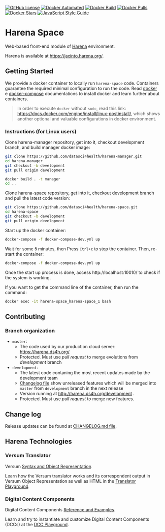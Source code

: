 [![GitHub license](https://img.shields.io/github/license/Naereen/StrapDown.js.svg)](https://github.com/datasci4health/harena-space/blob/master/LICENSE)
[![Docker Automated](https://img.shields.io/docker/cloud/automated/datasci4health/harena-space.svg?style=flat)](https://cloud.docker.com/u/datasci4health/repository/registry-1.docker.io/datasci4health/harena-space)
[![Docker Build](https://img.shields.io/docker/cloud/build/datasci4health/harena-space.svg?style=flat)](https://cloud.docker.com/u/datasci4health/repository/registry-1.docker.io/datasci4health/harena-space)
[![Docker Pulls](https://img.shields.io/docker/pulls/datasci4health/harena-space.svg?style=flat)](https://cloud.docker.com/u/datasci4health/repository/registry-1.docker.io/datasci4health/harena-space)
[![Docker Stars](https://img.shields.io/docker/stars/datasci4health/harena-space.svg?style=flat)](https://cloud.docker.com/u/datasci4health/repository/registry-1.docker.io/datasci4health/harena-space)
[![JavaScript Style Guide](https://img.shields.io/badge/code_style-standard-brightgreen.svg)](https://standardjs.com)

# Harena Space

Web-based front-end module of [Harena](https://github.com/datasci4health/harena) environment.

Harena is available at https://jacinto.harena.org/.

<!-- platform that includes: authoring environment, player engine and the Versum narrative scripting language translator. -->

<!--
## Table of Contents 

* [Getting Started](#getting-started)
  * [Option 1: Access our instance running at cloud](#option-1-access-our-instance-running-at-cloud)
  * [Option 2: Running as Docker containers](#option-2-running-as-docker-containers)
  * [Option 3: Running locally](#option-3-running-locally)
* [Digital Content Component Playground](#digital-content-component-playground)
* [Directory Map](#directory-map)
 * [System Requirements](#system-requirements)
  * [For running as Docker containers](#for-running-as-linuxwindows-docker-containers)
  * [For running locally](#for-running-locally)
* [Configuration](#configuration)
  * [Virtualenvs: AdonisJS](#virtualenvs-adonisjs)
  * [Virtualenvs: Database](#virtualenvs-database)
* [Contributing](#contributing)
  * [Project organization](#project-organization)
  * [Branch organization (future CI/CD)](#branch-organization-future-cicd)-->

## Getting Started

We provide a docker container to locally run `harena-space` code. Containers guarantee the required minimal configuration to run the code. Read [docker](https://docs.docker.com/install/) e [docker-compose](https://docs.docker.com/compose/install/) documentations to install docker and learn further about containers.

> In order to execute `docker` without `sudo`, read this link: https://docs.docker.com/engine/install/linux-postinstall/, which shows another optional and valuable configurations in docker environment.

### Instructions (for Linux users)

Clone harena-manager repository, get into it, checkout development branch, and build manager docker image:
```bash
git clone https://github.com/datasci4health/harena-manager.git
cd harena-manager
git checkout -b development
git pull origin development

docker build . -t manager
cd ..
```

Clone harena-space repository, get into it, checkout development branch and pull the latest code version:
```bash
git clone https://github.com/datasci4health/harena-space.git
cd harena-space
git checkout -b development
git pull origin development
```

Start up the docker container:
```bash
docker-compose -f docker-compose-dev.yml up
```
Wait for some 5 minutes, then Press `Ctrl+c` to stop the container. Then, re-start the container:
```bash
docker-compose -f docker-compose-dev.yml up
```

Once the start up process is done, access http://localhost:10010/ to check if the system is working.

If you want to get the command line of the container, then run the command:
```bash
docker exec -it harena-space_harena-space_1 bash
```

## Contributing

### Branch organization
* `master`:
    * The code used by our production cloud server: https://harena.ds4h.org/
    * Protected. Must use _pull request_ to merge evolutions from _development_ branch
* `development`:
    * The latest code contaning the most recent updates made by the development team
    * [Changelog file](https://github.com/datasci4health/harena-space/blob/development/CHANGELOG.md) show unreleased features which will be merged into `master` from `development` branch in the next release
    * Version running at http://harena.ds4h.org/development . 
    * Protected. Must use _pull request_ to merge new features.

## Change log

Release updates can be found at [CHANGELOG.md file](https://github.com/datasci4health/harena-space/blob/development/CHANGELOG.md).

## Harena Technologies

### Versum Translator

Versum [Syntax  and Object Representation](https://github.com/datasci4health/harena-docs/blob/master/versum/syntax.md).

Learn how the Versum translator works and its correspondent output in  Versum Object Representation as well as HTML in the [Translator Playground](https://ds4h.org/harena-space/src/adonisjs/public/translator/playground/).

### Digital Content Components

Digital Content Components [Reference and Examples](http://datasci4health.github.io/harena-space/src/adonisjs/public/dccs/).

Learn and try to instantiate and customize Digital Content Components (DCCs) at the [DCC Playground](http://datasci4health.github.io/harena-space/src/adonisjs/public/dccs/playground/).
